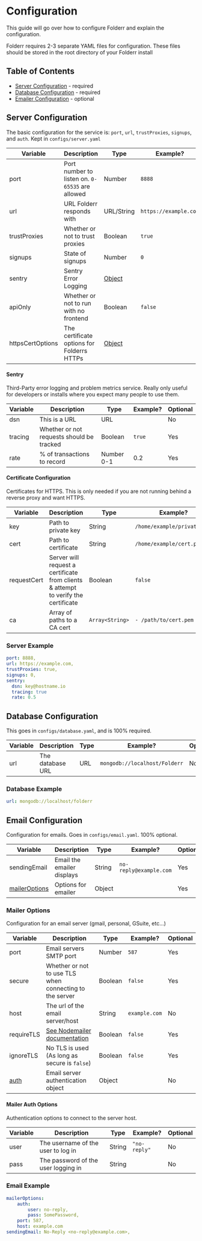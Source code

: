 # Configuration

This guide will go over how to configure Folderr and explain the configuration.

Folderr requires 2-3 separate YAML files for configuration. These files should be stored in the root directory of your Folderr install

## Table of Contents

* [Server Configuration](#server-configuration) - required
* [Database Configuration](#database-configuration) - required
* [Emailer Configuration](#email-configuration) - optional


## Server Configuration

The basic configuration for the service is: `port`, `url`, `trustProxies`, `signups`, and `auth`. Kept in `configs/server.yaml`

Variable     | Description                                            | Type              | Example?                  | Optional
------------ | ------------------------------------------------------ | ----------------- | ------------------------- | ---
port             | Port number to listen on. `0-65535` are allowed    | Number            | `8888`                | Yes
url              | URL Folderr responds with                          | URL/String        | `https://example.com` | No
trustProxies     | Whether or not to trust proxies                    | Boolean           | `true`                | Yes
signups          | State of signups                                   | Number            | `0`                   | No
sentry           | Sentry Error Logging                               | [Object](#sentry) |                       | Yes
apiOnly          | Whether or not to run with no frontend             | Boolean           | `false`               | Yes
httpsCertOptions | The certificate options for Folderrs HTTPs         | [Object](#certificate-configuration) | | For insances behind a proxy.

#### Sentry

Third-Party error logging and problem metrics service. Really only useful for developers or installs where you expect many people to use them.

Variable     | Description                                | Type       | Example? | Optional
------------ | ------------------------------------------ | ---------- | -------- | ---
dsn          | This is a URL                              | URL        |          | No
tracing      | Whether or not requests should be tracked  | Boolean    | `true`   | Yes
rate         | % of transactions to record                | Number 0-1 | 0.2      | Yes

#### Certificate Configuration

Certificates for HTTPS. This is only needed if you are not running behind a reverse proxy and want HTTPS.

Variable    | Description                                                                        | Type            | Example?                    | Optional
----------- | ---------------------------------------------------------------------------------- | --------------- | --------------------------- | ---
key         | Path to private key                                                                | String          | `/home/example/private.key` | No
cert        | Path to certificate                                                                | String          | `/home/example/cert.pem`    | No
requestCert | Server will request a certificate from clients & attempt to verify the certificate | Boolean         | `false`                     | Yes
ca          | Array of paths to a CA cert                                                        | `Array<String>` | `- /path/to/cert.pem`     | Yes

### Server Example

```yaml
port: 8888,
url: https://example.com,
trustProxies: true,
signups: 0,
sentry:
  dsn: key@hostname.io
  tracing: true
  rate: 0.5
```

## Database Configuration

This goes in `configs/database.yaml`, and is 100% required.

Variable     | Description       | Type | Example?                      | Optional
------------ | ----------------- | ---- | ----------------------------- | ---
url          | The database URL  | URL  | `mongodb://localhost/Folderr` | No


### Database Example

```yaml
url: mongodb://localhost/folderr
```

## Email Configuration

Configuration for emails. Goes in `configs/email.yaml`. 100% optional.

Variable                         | Description                | Type   | Example?               | Optional
-------------------------------- | -------------------------- | ------ | ---------------------- | ---
sendingEmail                     | Email the emailer displays | String | `no-reply@example.com` | Yes
[mailerOptions](#mailer-options) | Options for emailer        | Object |                        | Yes

### Mailer Options

Configuration for an email server (gmail, personal, GSuite, etc...)

Variable   | Description                                                                                | Type    | Example?      | Optional
---------- | ------------------------------------------------------------------------------------------ | ------- | ------------- | ----
port                         | Email servers SMTP port                                                  | Number  | `587`         | Yes
secure                       | Whether or not to use TLS when connecting to the server                  | Boolean | `false`       | Yes
host                         | The url of the email server/host                                         | String  | `example.com` | No
requireTLS                   | [See Nodemailer documentation](https://nodemailer.com/smtp/#tls-options) | Boolean | `false`       | Yes
ignoreTLS                    | No TLS is used (As long as secure is `false`)                            | Boolean | `false`       | Yes
[auth](#mailer-auth-options) | Email server authentication object                                       | Object  |               | No

#### Mailer Auth Options

Authentication options to connect to the server host.

Variable                 | Description                         | Type   | Example?      | Optional
------------------------ | ----------------------------------- | ------ | ------------- | ---
user                     | The username of the user to log in  | String | `"no-reply"`  | No
pass                     | The password of the user logging in | String |               | No

### Email Example

```yaml
mailerOptions:
    auth: 
        user: no-reply,
        pass: SomePassword,
    port: 587,
    host: example.com
sendingEmail: No-Reply <no-reply@example.com>,
```
